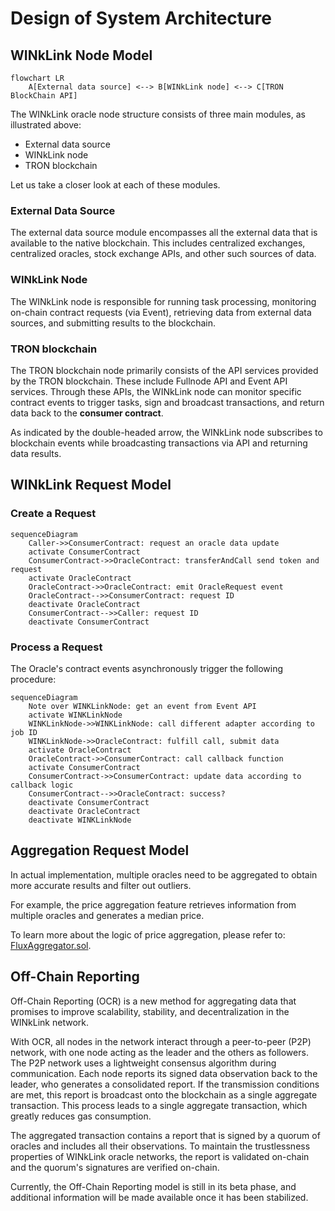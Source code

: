 # Design of System Architecture
<!-- Architecture Overview -->

## WINkLink Node Model

```mermaid
flowchart LR
    A[External data source] <--> B[WINkLink node] <--> C[TRON BlockChain API]
```

The WINkLink oracle node structure consists of three main modules, as illustrated above:

- External data source
- WINkLink node
- TRON blockchain

Let us take a closer look at each of these modules.

### External Data Source

The external data source module encompasses all the external data that is available to the native blockchain. This includes centralized exchanges, centralized oracles, stock exchange APIs, and other such sources of data.

### WINkLink Node

The WINkLink node is responsible for running task processing, monitoring on-chain contract requests (via Event), retrieving data from external data sources, and submitting results to the blockchain.

### TRON blockchain

The TRON blockchain node primarily consists of the API services provided by the TRON blockchain. These include Fullnode API and Event API services. Through these APIs, the WINkLink node can monitor specific contract events to trigger tasks, sign and broadcast transactions, and return data back to the **consumer contract**.

As indicated by the double-headed arrow, the WINkLink node subscribes to blockchain events while broadcasting transactions via API and returning data results.

## WINkLink Request Model

### Create a Request

```mermaid
sequenceDiagram
    Caller->>ConsumerContract: request an oracle data update
    activate ConsumerContract
    ConsumerContract->>OracleContract: transferAndCall send token and request
    activate OracleContract
    OracleContract->>OracleContract: emit OracleRequest event
    OracleContract-->>ConsumerContract: request ID
    deactivate OracleContract
    ConsumerContract-->>Caller: request ID
    deactivate ConsumerContract
```

### Process a Request

The Oracle's contract events asynchronously trigger the following procedure:

```mermaid
sequenceDiagram
    Note over WINKLinkNode: get an event from Event API
    activate WINKLinkNode
    WINKLinkNode->>WINKLinkNode: call different adapter according to job ID
    WINKLinkNode->>OracleContract: fulfill call, submit data
    activate OracleContract
    OracleContract->>ConsumerContract: call callback function
    activate ConsumerContract
    ConsumerContract->>ConsumerContract: update data according to callback logic
    ConsumerContract-->>OracleContract: success?
    deactivate ConsumerContract
    deactivate OracleContract
    deactivate WINKLinkNode
```

## Aggregation Request Model

In actual implementation, multiple oracles need to be aggregated to obtain more accurate results and filter out outliers.

For example, the price aggregation feature retrieves information from multiple oracles and generates a median price.

To learn more about the logic of price aggregation, please refer to: [FluxAggregator.sol](https://github.com/wink-link/winklink/blob/master/tvm-contracts/v2.0/AggregatorInterface.sol).

## Off-Chain Reporting
Off-Chain Reporting (OCR) is a new method for aggregating data that promises to improve scalability, stability, and decentralization in the WINkLink network.

With OCR, all nodes in the network interact through a peer-to-peer (P2P) network, with one node acting as the leader and the others as followers. The P2P network uses a lightweight consensus algorithm during communication. Each node reports its signed data observation back to the leader, who generates a consolidated report. If the transmission conditions are met, this report is broadcast onto the blockchain as a single aggregate transaction. This process leads to a single aggregate transaction, which greatly reduces gas consumption.

The aggregated transaction contains a report that is signed by a quorum of oracles and includes all their observations. To maintain the trustlessness properties of WINkLink oracle networks, the report is validated on-chain and the quorum's signatures are verified on-chain.

Currently, the Off-Chain Reporting model is still in its beta phase, and additional information will be made available once it has been stabilized.